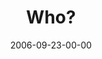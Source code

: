 ---
layout: message
category: message
series: "Wisdom"
title: "Who?"
date: 2006-09-23-00-00
message_id: 50
audio: "http://s3.amazonaws.com/crossroads-media/media/legacy/mp3/Wisdom_02_Who_09-24-06_Tome.mp3"
audio-duration: "30:43"
flag: "N"
---